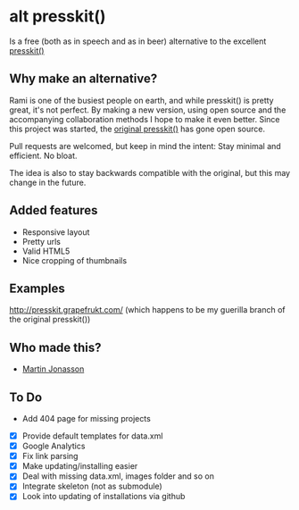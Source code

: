 # alt presskit()

Is a free (both as in speech and as in beer) alternative to the excellent [presskit()](http://dopresskit.com/)

## Why make an alternative?

Rami is one of the busiest people on earth, and while presskit() is pretty great, it's not perfect. By making a new version, using open source and the accompanying collaboration methods I hope to make it even better. Since this project was started, the [original presskit()](https://github.com/ramiismail/dopresskit) has gone open source. 

Pull requests are welcomed, but keep in mind the intent: Stay minimal and efficient. No bloat.

The idea is also to stay backwards compatible with the original, but this may change in the future. 

## Added features

* Responsive layout
* Pretty urls
* Valid HTML5
* Nice cropping of thumbnails

## Examples

http://presskit.grapefrukt.com/ (which happens to be my guerilla branch of the original presskit())

## Who made this?

* [Martin Jonasson](http://grapefrukt.com)

## To Do
- Add 404 page for missing projects 
- [x] Provide default templates for data.xml
- [x] Google Analytics
- [x] Fix link parsing
- [x] Make updating/installing easier
- [x] Deal with missing data.xml, images folder and so on
- [x] Integrate skeleton (not as submodule)
- [x] Look into updating of installations via github
